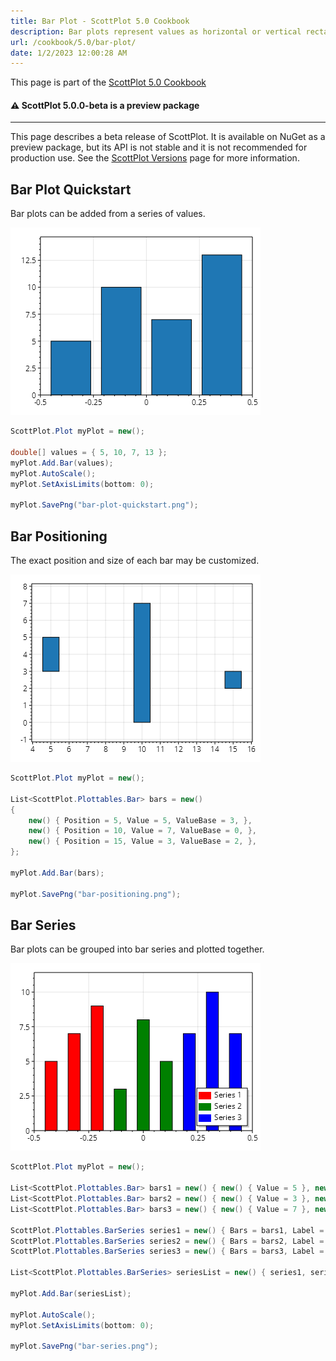 ```yaml
---
title: Bar Plot - ScottPlot 5.0 Cookbook
description: Bar plots represent values as horizontal or vertical rectangles
url: /cookbook/5.0/bar-plot/
date: 1/2/2023 12:00:28 AM
---
```


This page is part of the [ScottPlot 5.0 Cookbook](../)


<div class='alert alert-warning' role='alert'><h4 class='alert-heading py-0 my-0'>⚠️ ScottPlot 5.0.0-beta is a preview package</h4><hr /><p class='mb-0'><span class='fw-semibold'>This page describes a beta release of ScottPlot.</span> It is available on NuGet as a preview package, but its API is not stable and it is not recommended for production use. See the <a href='https://scottplot.net/versions/'>ScottPlot Versions</a> page for more information. </p></div>



## Bar Plot Quickstart

Bar plots can be added from a series of values.

[![](bar-plot-quickstart.png)](bar-plot-quickstart.png)

```cs
ScottPlot.Plot myPlot = new();

double[] values = { 5, 10, 7, 13 };
myPlot.Add.Bar(values);
myPlot.AutoScale();
myPlot.SetAxisLimits(bottom: 0);

myPlot.SavePng("bar-plot-quickstart.png");
```


## Bar Positioning

The exact position and size of each bar may be customized.

[![](bar-positioning.png)](bar-positioning.png)

```cs
ScottPlot.Plot myPlot = new();

List<ScottPlot.Plottables.Bar> bars = new()
{
    new() { Position = 5, Value = 5, ValueBase = 3, },
    new() { Position = 10, Value = 7, ValueBase = 0, },
    new() { Position = 15, Value = 3, ValueBase = 2, },
};

myPlot.Add.Bar(bars);

myPlot.SavePng("bar-positioning.png");
```


## Bar Series

Bar plots can be grouped into bar series and plotted together.

[![](bar-series.png)](bar-series.png)

```cs
ScottPlot.Plot myPlot = new();

List<ScottPlot.Plottables.Bar> bars1 = new() { new() { Value = 5 }, new() { Value = 7 }, new() { Value = 9 }, };
List<ScottPlot.Plottables.Bar> bars2 = new() { new() { Value = 3 }, new() { Value = 8 }, new() { Value = 5 }, };
List<ScottPlot.Plottables.Bar> bars3 = new() { new() { Value = 7 }, new() { Value = 10 }, new() { Value = 7 }, };

ScottPlot.Plottables.BarSeries series1 = new() { Bars = bars1, Label = "Series 1", Color = Colors.Red };
ScottPlot.Plottables.BarSeries series2 = new() { Bars = bars2, Label = "Series 2", Color = Colors.Green };
ScottPlot.Plottables.BarSeries series3 = new() { Bars = bars3, Label = "Series 3", Color = Colors.Blue };

List<ScottPlot.Plottables.BarSeries> seriesList = new() { series1, series2, series3 };

myPlot.Add.Bar(seriesList);

myPlot.AutoScale();
myPlot.SetAxisLimits(bottom: 0);

myPlot.SavePng("bar-series.png");
```

